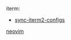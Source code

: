 
iterm: 
* [sync-iterm2-configs](https://shyr.io/blog/sync-iterm2-configs1)

[neovim](./nvim/README.md)
